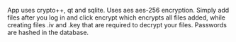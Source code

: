 App uses crypto++, qt and sqlite.
Uses aes aes-256 encryption.
Simply add files after you log in and click encrypt which encrypts all files added, while creating files .iv and .key that are required to decrypt your files.
Passwords are hashed in the database.
